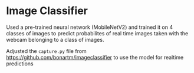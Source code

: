 # Image Classifier

Used a pre-trained neural network (MobileNetV2) and trained it on 4 classes of images to predict probabilites of real time images taken with the webcam belonging to a class of images.

Adjusted the `capture.py` file from https://github.com/bonartm/imageclassifier to use the model for realtime predictions
